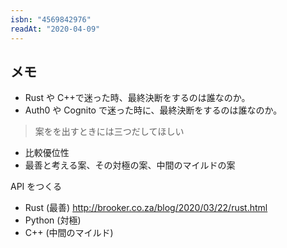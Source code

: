 ```yaml
---
isbn: "4569842976"
readAt: "2020-04-09"
---
```


## メモ

- Rust や C++で迷った時、最終決断をするのは誰なのか。
- Auth0 や Cognito で迷った時に、最終決断をするのは誰なのか。

> 案をを出すときには三つだしてほしい

- 比較優位性
- 最善と考える案、その対極の案、中間のマイルドの案

API をつくる

- Rust (最善)
  http://brooker.co.za/blog/2020/03/22/rust.html
- Python (対極)
- C++ (中間のマイルド)
